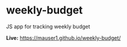 # weekly-budget

JS app for tracking weekly budget

**Live:** https://mauser1.github.io/weekly-budget/
